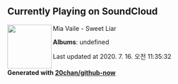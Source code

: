 ## Currently Playing on SoundCloud

[<img align="left" width="100" src="https://i1.sndcdn.com/artworks-000583290884-7g33yv-t120x120.jpg">](https://soundcloud.com/miavaile/sweet-liar-1)

Mia Vaile - Sweet Liar

**Albums**: undefined

Last updated at 2020. 7. 16. 오전 11:35:32

#### Generated with [20chan/github-now](https://github.com/20chan/github-now)


<!--
**20chan/20chan** is a ✨ _special_ ✨ repository because its `README.md` (this file) appears on your GitHub profile.

Here are some ideas to get you started:

- 🔭 I’m currently working on ...
- 🌱 I’m currently learning ...
- 👯 I’m looking to collaborate on ...
- 🤔 I’m looking for help with ...
- 💬 Ask me about ...
- 📫 How to reach me: ...
- 😄 Pronouns: ...
- ⚡ Fun fact: ...
-->
